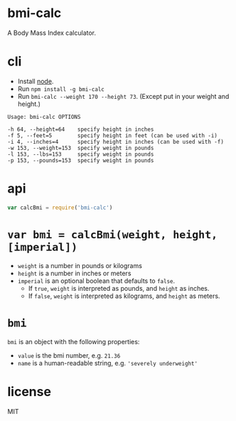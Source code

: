 bmi-calc
========

A Body Mass Index calculator.

# cli

- Install [node](http://nodejs.org/download).
- Run `npm install -g bmi-calc`
- Run `bmi-calc --weight 170 --height 73`. (Except put in your weight and height.)

```
Usage: bmi-calc OPTIONS

-h 64, --height=64    specify height in inches
-f 5, --feet=5        specify height in feet (can be used with -i)
-i 4, --inches=4      specify height in inches (can be used with -f)
-w 153, --weight=153  specify weight in pounds
-l 153, --lbs=153     specify weight in pounds
-p 153, --pounds=153  specify weight in pounds
```

# api

```js
var calcBmi = require('bmi-calc')
```

# `var bmi = calcBmi(weight, height, [imperial])`

- `weight` is a number in pounds or kilograms
- `height` is a number in inches or meters
- `imperial` is an optional boolean that defaults to `false`.
	- If `true`, `weight` is interpreted as pounds, and `height` as inches.
	- If `false`, `weight` is interpreted as kilograms, and `height` as meters.

# `bmi`

`bmi` is an object with the following properties:

- `value` is the bmi number, e.g. `21.36`
- `name` is a human-readable string, e.g. `'severely underweight'`


# license

MIT
